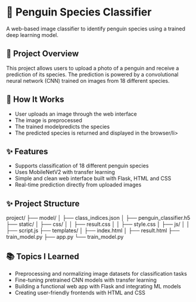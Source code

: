 
<h1>🐧 Penguin Species Classifier</h1>
<p>A web-based image classifier to identify penguin species using a trained deep learning model.</p>

<h2>📌 Project Overview</h2>
<p>This project allows users to upload a photo of a penguin and receive a prediction of its species. The prediction is powered by a convolutional neural network (CNN) trained on images from 18 different species. </p>

<h2>🤔 How It Works</h2>
<ul>
  <li>User uploads an image through the web interface</li>
  <li>The image is preprocessed</li>
  <li>The trained modelpredicts the species</li>
  <li>The predicted species is returned and displayed in the browser/li>
</ul>

<h2>✨ Features</h2>
<ul>
  <li>Supports classification of 18 different penguin species</li>
  <li>Uses MobileNetV2 with transfer learning </li>
  <li>Simple and clean web interface built with Flask, HTML and CSS</li>
  <li>Real-time prediction directly from uploaded images</li>
</ul>

<h2>✨ Project Structure</h2>
project/
├── model/
│   ├── class_indices.json
│   ├── penguin_classifier.h5
├── static/
│   ├── css/
│   │   ├── result.css
│   │   ├── style.css
│   ├── js/
│   │   ├── script.js
├── templates/
│   ├── index.html
│   ├── result.html
├── train_model.py
├── app.py
└── train_model.py

<h2>📚 Topics I Learned</h2>
<ul>
  <li>Preprocessing and normalizing image datasets for classification tasks</li>
  <li>Fine-tuning pretrained CNN models with transfer learning</li>
  <li>Building a functional web app with Flask and integrating ML models</li>
  <li>Creating user-friendly frontends with HTML and CSS</li>
</ul>


